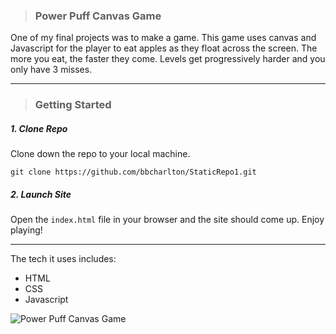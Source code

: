 > ### Power Puff Canvas Game

One of my final projects was to make a game. This game uses canvas and Javascript for the player to eat apples as they float across the screen. The more you eat, the faster they come. Levels get progressively harder and you only have 3 misses.

___

> ### Getting Started

##### 1. Clone Repo

Clone down the repo to your local machine.

```
git clone https://github.com/bbcharlton/StaticRepo1.git
```

##### 2. Launch Site

Open the ```index.html``` file in your browser and the site should come up. Enjoy playing!

___

The tech it uses includes:

* HTML
* CSS
* Javascript

![Power Puff Canvas Game](http://imgur.com/DhiWa8J.png)
